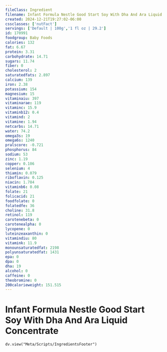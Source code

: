 ```yaml
---
fileClass: Ingredient
filename: Infant Formula Nestle Good Start Soy With Dha And Ara Liquid Concentrate
created: 2024-12-21T19:27:02-06:00
cssclasses: ['nutFact']
servings: ['Default | 100g','1 fl oz | 29.2']
id: 170991
foodgroup: Baby Foods
calories: 132
fat: 6.67
protein: 3.31
carbohydrate: 14.71
sugars: 11.74
fiber: 0
cholesterol: 2
saturatedfats: 2.897
calcium: 139
iron: 2.38
potassium: 154
magnesium: 15
vitaminaiu: 397
vitaminarae: 119
vitaminc: 15.9
vitaminb12: 0.4
vitamind: 2
vitamine: 1.94
netcarbs: 14.71
water: 74.2
omega3s: 19
omega6s: 1240
pralscore: -0.721
phosphorus: 84
sodium: 53
zinc: 1.19
copper: 0.106
selenium: 4
thiamin: 0.079
riboflavin: 0.125
niacin: 1.784
vitaminb6: 0.08
folate: 21
folicacid: 21
foodfolate: 0
folatedfe: 36
choline: 31.8
retinol: 119
carotenebeta: 0
carotenealpha: 0
lycopene: 0
luteinzeaxanthin: 0
vitamindiu: 80
vitamink: 11.9
monounsaturatedfat: 2198
polyunsaturatedfat: 1431
epa: 0
dpa: 0
dha: 19
alcohol: 0
caffeine: 0
theobromine: 0
200calorieweight: 151.515
---
```


# Infant Formula Nestle Good Start Soy With Dha And Ara Liquid Concentrate

```dataviewjs
dv.view("Meta/Scripts/IngredientsFooter")
```